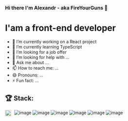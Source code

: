 ### Hi there I'm Alexandr - aka FireYourGuns 👋

# I'am a front-end developer

- 🔭 I’m currently working on a React project
- 🌱 I’m currently learning TypeScript
- 👯 I’m looking for a job offer
- 🤔 I’m looking for help with ...
- 💬 Ask me about ...
- 📫 How to reach me: ...
- 😄 Pronouns: ...
- ⚡ Fun fact: ...

## 🏆 Stack:

<img src="https://user-images.githubusercontent.com/60598547/119216709-c831df00-bac4-11eb-949c-f7dd13ea5045.png"
     alt="HTML"
     style="float: left; margin-right: 10px; width: 20px" />

![image](https://user-images.githubusercontent.com/60598547/119216709-c831df00-bac4-11eb-949c-f7dd13ea5045.png) ![image](https://user-images.githubusercontent.com/60598547/119216744-062f0300-bac5-11eb-8e94-2741e9d464a7.png) ![image](https://user-images.githubusercontent.com/60598547/119216758-1810a600-bac5-11eb-8783-447fa1f31176.png) ![image](https://user-images.githubusercontent.com/60598547/119216766-2363d180-bac5-11eb-8b9d-3b3e4a573271.png) ![image](https://user-images.githubusercontent.com/60598547/119216771-2d85d000-bac5-11eb-8316-9c42247c485f.png) ![image](https://user-images.githubusercontent.com/60598547/119216775-38406500-bac5-11eb-9751-a3f744b2b8a8.png)



